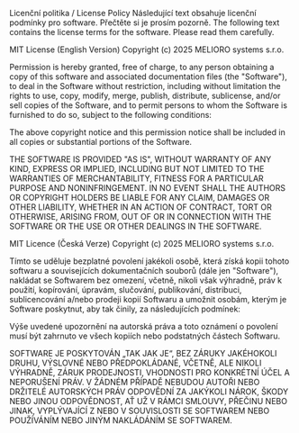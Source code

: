 Licenční politika / License Policy
Následující text obsahuje licenční podmínky pro software. Přečtěte si je prosím pozorně.
The following text contains the license terms for the software. Please read them carefully.

MIT License (English Version)
Copyright (c) 2025 MELIORO systems s.r.o.

Permission is hereby granted, free of charge, to any person obtaining a copy of this software and associated documentation files (the "Software"), to deal in the Software without restriction, including without limitation the rights to use, copy, modify, merge, publish, distribute, sublicense, and/or sell copies of the Software, and to permit persons to whom the Software is furnished to do so, subject to the following conditions:

The above copyright notice and this permission notice shall be included in all copies or substantial portions of the Software.

THE SOFTWARE IS PROVIDED "AS IS", WITHOUT WARRANTY OF ANY KIND, EXPRESS OR IMPLIED, INCLUDING BUT NOT LIMITED TO THE WARRANTIES OF MERCHANTABILITY, FITNESS FOR A PARTICULAR PURPOSE AND NONINFRINGEMENT. IN NO EVENT SHALL THE AUTHORS OR COPYRIGHT HOLDERS BE LIABLE FOR ANY CLAIM, DAMAGES OR OTHER LIABILITY, WHETHER IN AN ACTION OF CONTRACT, TORT OR OTHERWISE, ARISING FROM, OUT OF OR IN CONNECTION WITH THE SOFTWARE OR THE USE OR OTHER DEALINGS IN THE SOFTWARE.

MIT Licence (Česká Verze)
Copyright (c) 2025 MELIORO systems s.r.o.

Tímto se uděluje bezplatné povolení jakékoli osobě, která získá kopii tohoto softwaru a souvisejících dokumentačních souborů (dále jen "Software"), nakládat se Softwarem bez omezení, včetně, nikoli však výhradně, práv k použití, kopírování, úpravám, slučování, publikování, distribuci, sublicencování a/nebo prodeji kopií Softwaru a umožnit osobám, kterým je Software poskytnut, aby tak činily, za následujících podmínek:

Výše uvedené upozornění na autorská práva a toto oznámení o povolení musí být zahrnuto ve všech kopiích nebo podstatných částech Softwaru.

SOFTWARE JE POSKYTOVÁN „TAK JAK JE“, BEZ ZÁRUKY JAKÉHOKOLI DRUHU, VÝSLOVNÉ NEBO PŘEDPOKLÁDANÉ, VČETNĚ, ALE NIKOLI VÝHRADNĚ, ZÁRUK PRODEJNOSTI, VHODNOSTI PRO KONKRÉTNÍ ÚČEL A NEPORUŠENÍ PRÁV. V ŽÁDNÉM PŘÍPADĚ NEBUDOU AUTOŘI NEBO DRŽITELÉ AUTORSKÝCH PRÁV ODPOVĚDNÍ ZA JAKÝKOLI NÁROK, ŠKODY NEBO JINOU ODPOVĚDNOST, AŤ UŽ V RÁMCI SMLOUVY, PŘEČINU NEBO JINAK, VYPLÝVAJÍCÍ Z NEBO V SOUVISLOSTI SE SOFTWAREM NEBO POUŽÍVÁNÍM NEBO JINÝM NAKLÁDÁNÍM SE SOFTWAREM.

